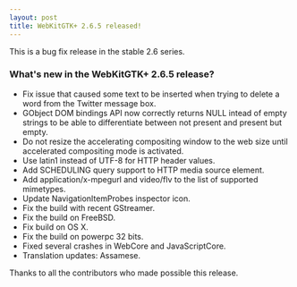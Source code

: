 ```yaml
---
layout: post
title: WebKitGTK+ 2.6.5 released!
---
```


This is a bug fix release in the stable 2.6 series.

### What's new in the WebKitGTK+ 2.6.5 release?

 - Fix issue that caused some text to be inserted when trying to delete
   a word from the Twitter message box.
 - GObject DOM bindings API now correctly returns NULL intead of empty strings
   to be able to differentiate between not present and present but empty.
 - Do not resize the accelerating compositing window to the web size until
   accelerated compositing mode is activated.
 - Use latin1 instead of UTF-8 for HTTP header values.
 - Add SCHEDULING query support to HTTP media source element.
 - Add application/x-mpegurl and video/flv to the list of supported mimetypes.
 - Update NavigationItemProbes inspector icon.
 - Fix the build with recent GStreamer.
 - Fix the build on FreeBSD.
 - Fix build on OS X.
 - Fix the build on powerpc 32 bits.
 - Fixed several crashes in WebCore and JavaScriptCore.
 - Translation updates: Assamese.

Thanks to all the contributors who made possible this release.